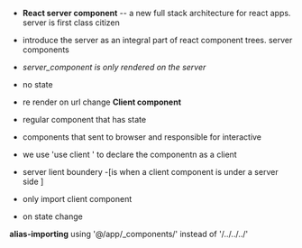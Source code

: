- **React server component** --
  a new full stack architecture for react apps.
  server is first class citizen
- introduce the server as an integral part of react component trees. server components
- _server_component is only rendered on the server_
- no state
- re render on url change
  **Client component**

- regular component that has state
- components that sent to browser and responsible for interactive
- we use 'use client ' to declare the componentn as a client
- server lient boundery -[is when a client component is under a server side ]
- only import client component
- on state change

**alias-importing**
using '@/app/\_components/' instead of '/../../../'
